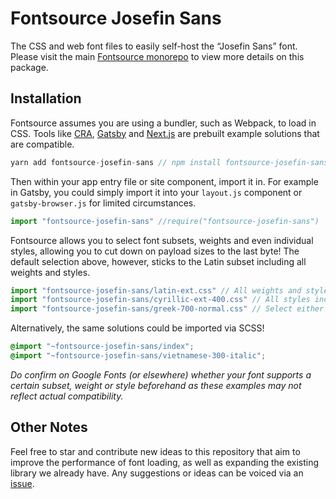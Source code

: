 # Fontsource Josefin Sans

The CSS and web font files to easily self-host the “Josefin Sans” font. Please visit the main [Fontsource monorepo](https://github.com/DecliningLotus/fontsource) to view more details on this package.

## Installation

Fontsource assumes you are using a bundler, such as Webpack, to load in CSS. Tools like [CRA](https://create-react-app.dev/), [Gatsby](https://www.gatsbyjs.org/) and [Next.js](https://nextjs.org/) are prebuilt example solutions that are compatible.

```javascript
yarn add fontsource-josefin-sans // npm install fontsource-josefin-sans
```

Then within your app entry file or site component, import it in. For example in Gatsby, you could simply import it into your `layout.js` component or `gatsby-browser.js` for limited circumstances.

```javascript
import "fontsource-josefin-sans" //require("fontsource-josefin-sans")
```

Fontsource allows you to select font subsets, weights and even individual styles, allowing you to cut down on payload sizes to the last byte! The default selection above, however, sticks to the Latin subset including all weights and styles.

```javascript
import "fontsource-josefin-sans/latin-ext.css" // All weights and styles included.
import "fontsource-josefin-sans/cyrillic-ext-400.css" // All styles included.
import "fontsource-josefin-sans/greek-700-normal.css" // Select either normal or italic.
```

Alternatively, the same solutions could be imported via SCSS!

```scss
@import "~fontsource-josefin-sans/index";
@import "~fontsource-josefin-sans/vietnamese-300-italic";
```

_Do confirm on Google Fonts (or elsewhere) whether your font supports a certain subset, weight or style beforehand as these examples may not reflect actual compatibility._

## Other Notes

Feel free to star and contribute new ideas to this repository that aim to improve the performance of font loading, as well as expanding the existing library we already have. Any suggestions or ideas can be voiced via an [issue](https://github.com/DecliningLotus/fontsource/issues).
